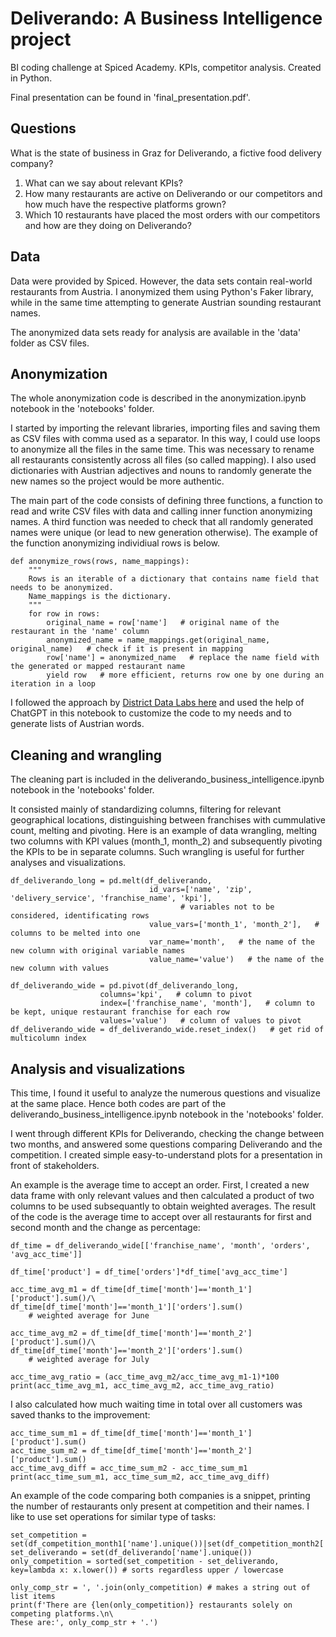 # Deliverando: A Business Intelligence project

BI coding challenge at Spiced Academy. KPIs, competitor analysis. Created in Python.

Final presentation can be found in 'final_presentation.pdf'.


## Questions

What is the state of business in Graz for Deliverando, a fictive food delivery company?

1. What can we say about relevant KPIs?
2. How many restaurants are active on Deliverando or our competitors and how much have the respective platforms grown?
3. Which 10 restaurants have placed the most orders with our competitors and how are they doing on Deliverando?

## Data

Data were provided by Spiced. However, the data sets contain real-world restaurants from Austria. I anonymized them using Python's Faker library, while in the same time attempting to generate Austrian sounding restaurant names.

The anonymized data sets ready for analysis are available in the 'data' folder as CSV files.

## Anonymization

The whole anonymization code is described in the anonymization.ipynb notebook in the 'notebooks' folder.

I started by importing the relevant libraries, importing files and saving them as CSV files with comma used as a separator. In this way, I could use loops to anonymize all the files in the same time. This was necessary to rename all restaurants consistently across all files (so called mapping). I also used dictionaries with Austrian adjectives and nouns to randomly generate the new names so the project would be more authentic.

The main part of the code consists of defining three functions, a function to read and write CSV files with data and calling inner function anonymizing names. A third function was needed to check that all randomly generated names were unique (or lead to new generation otherwise). The example of the function anonymizing individiual rows is below.

```
def anonymize_rows(rows, name_mappings):
    """
    Rows is an iterable of a dictionary that contains name field that needs to be anonymized.
    Name_mappings is the dictionary.
    """
    for row in rows:
        original_name = row['name']   # original name of the restaurant in the 'name' column
        anonymized_name = name_mappings.get(original_name, original_name)   # check if it is present in mapping
        row['name'] = anonymized_name   # replace the name field with the generated or mapped restaurant name
        yield row   # more efficient, returns row one by one during an iteration in a loop
```

I followed the approach by [District Data Labs here](https://medium.com/district-data-labs/a-practical-guide-to-anonymizing-datasets-with-python-faker-ecf15114c9be) and used the help of ChatGPT in this notebook to customize the code to my needs and to generate lists of Austrian words.

## Cleaning and wrangling

The cleaning part is included in the deliverando_business_intelligence.ipynb notebook in the 'notebooks' folder.

It consisted mainly of standardizing columns, filtering for relevant geographical locations, distinguishing between franchises with cummulative count, melting and pivoting. Here is an example of data wrangling, melting two columns with KPI values (month_1, month_2) and subsequently pivoting the KPIs to be in separate columns. Such wrangling is useful for further analyses and visualizations.

```
df_deliverando_long = pd.melt(df_deliverando, 
                               id_vars=['name', 'zip', 'delivery_service', 'franchise_name', 'kpi'],
                                      # variables not to be considered, identificating rows
                               value_vars=['month_1', 'month_2'],   # columns to be melted into one
                               var_name='month',   # the name of the new column with original variable names
                               value_name='value')   # the name of the new column with values

df_deliverando_wide = pd.pivot(df_deliverando_long,
                    columns='kpi',   # column to pivot
                    index=['franchise_name', 'month'],   # column to be kept, unique restaurant franchise for each row
                    values='value')   # column of values to pivot
df_deliverando_wide = df_deliverando_wide.reset_index()   # get rid of multicolumn index
```

## Analysis and visualizations

This time, I found it useful to analyze the numerous questions and visualize at the same place. Hence both codes are part of the deliverando_business_intelligence.ipynb notebook in the 'notebooks' folder.

I went through different KPIs for Deliverando, checking the change between two months, and answered some questions comparing Deliverando and the competition. I created simple easy-to-understand plots for a presentation in front of stakeholders.

An example is the average time to accept an order. First, I created a new data frame with only relevant values and then calculated a product of two columns to be used subsequantly to obtain weighted averages. The result of the code is the average time to accept over all restaurants for first and second month and the change as percentage:

```
df_time = df_deliverando_wide[['franchise_name', 'month', 'orders', 'avg_acc_time']]

df_time['product'] = df_time['orders']*df_time['avg_acc_time']

acc_time_avg_m1 = df_time[df_time['month']=='month_1']['product'].sum()/\
df_time[df_time['month']=='month_1']['orders'].sum()
    # weighted average for June

acc_time_avg_m2 = df_time[df_time['month']=='month_2']['product'].sum()/\
df_time[df_time['month']=='month_2']['orders'].sum()
    # weighted average for July

acc_time_avg_ratio = (acc_time_avg_m2/acc_time_avg_m1-1)*100
print(acc_time_avg_m1, acc_time_avg_m2, acc_time_avg_ratio)
```

I also calculated how much waiting time in total over all customers was saved thanks to the improvement:

```
acc_time_sum_m1 = df_time[df_time['month']=='month_1']['product'].sum()
acc_time_sum_m2 = df_time[df_time['month']=='month_2']['product'].sum()
acc_time_avg_diff = acc_time_sum_m2 - acc_time_sum_m1
print(acc_time_sum_m1, acc_time_sum_m2, acc_time_avg_diff)
```

An example of the code comparing both companies is a snippet, printing the number of restaurants only present at competition and their names. I like to use set operations for similar type of tasks:

```
set_competition = set(df_competition_month1['name'].unique())|set(df_competition_month2['name'].unique())
set_deliverando = set(df_deliverando['name'].unique())
only_competition = sorted(set_competition - set_deliverando, key=lambda x: x.lower()) # sorts regardless upper / lowercase

only_comp_str = ', '.join(only_competition) # makes a string out of list items
print(f'There are {len(only_competition)} restaurants solely on competing platforms.\n\
These are:', only_comp_str + '.')
```
